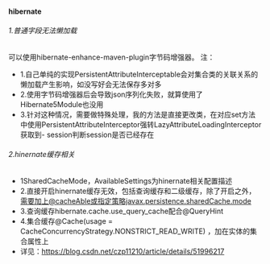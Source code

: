 #### hibernate
###### 1.普通字段无法懒加载
可以使用hibernate-enhance-maven-plugin字节码增强器。
注：
- 1.自己单纯的实现PersistentAttributeInterceptable会对集合类的关联关系的懒加载产生影响，如没写好会无法保存多对多
- 2.使用字节码增强器后会导致json序列化失败，就算使用了Hibernate5Module也没用
- 3.针对这种情况，需要做特殊处理，我的方法是直接更改类，在对应set方法中使用PersistentAttributeInterceptor强转LazyAttributeLoadingInterceptor获取到- session判断session是否已经存在
###### 2.hinernate缓存相关
- 1SharedCacheMode，AvailableSettings为hinernate相关配置描述
- 2.直接开启hinernate缓存无效，包括查询缓存和二级缓存，除了开启之外，需要加上@cacheAble或指定策略javax.persistence.sharedCache.mode
- 3.查询缓存hibernate.cache.use_query_cache配合@QueryHint
- 4.集合缓存@Cache(usage = CacheConcurrencyStrategy.NONSTRICT_READ_WRITE) ，加在实体的集合属性上
- 详见：https://blog.csdn.net/czp11210/article/details/51996217

